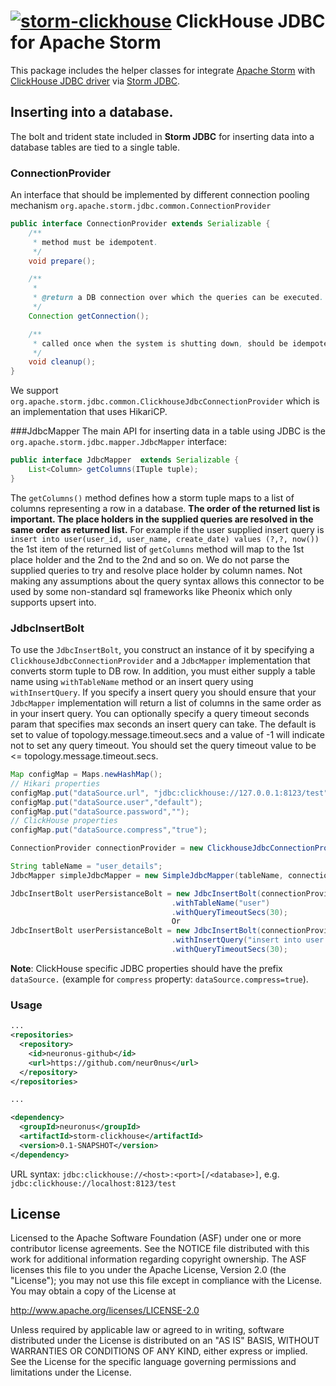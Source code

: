 [![storm-clickhouse](https://maven-badges.herokuapp.com/maven-central/neuronus/storm-clickhouse/badge.svg)](https://maven-badges.herokuapp.com/maven-central/neuronus/storm-clickhouse) ClickHouse JDBC for Apache Storm
===============

This package includes the helper classes for integrate [Apache Storm](http://storm.apache.org) with [ClickHouse JDBC driver](https://github.com/yandex/clickhouse-jdbc) via [Storm JDBC](https://github.com/apache/storm/tree/master/external/storm-jdbc).

## Inserting into a database.
The bolt and trident state included in **Storm JDBC** for inserting data into a database tables are tied to a single table.

### ConnectionProvider
An interface that should be implemented by different connection pooling mechanism `org.apache.storm.jdbc.common.ConnectionProvider`

```java
public interface ConnectionProvider extends Serializable {
    /**
     * method must be idempotent.
     */
    void prepare();

    /**
     *
     * @return a DB connection over which the queries can be executed.
     */
    Connection getConnection();

    /**
     * called once when the system is shutting down, should be idempotent.
     */
    void cleanup();
}
```

We support `org.apache.storm.jdbc.common.ClickhouseJdbcConnectionProvider` which is an implementation that uses HikariCP.

###JdbcMapper
The main API for inserting data in a table using JDBC is the `org.apache.storm.jdbc.mapper.JdbcMapper` interface:

```java
public interface JdbcMapper  extends Serializable {
    List<Column> getColumns(ITuple tuple);
}
```

The `getColumns()` method defines how a storm tuple maps to a list of columns representing a row in a database. 
**The order of the returned list is important. The place holders in the supplied queries are resolved in the same order as returned list.**
For example if the user supplied insert query is `insert into user(user_id, user_name, create_date) values (?,?, now())` the 1st item of the returned list of `getColumns` method will map to the 1st place holder and the 2nd to the 2nd and so on. We do not parse
the supplied queries to try and resolve place holder by column names. Not making any assumptions about the query syntax allows this connector
to be used by some non-standard sql frameworks like Pheonix which only supports upsert into.

### JdbcInsertBolt
To use the `JdbcInsertBolt`, you construct an instance of it by specifying a `ClickhouseJdbcConnectionProvider` and a `JdbcMapper` implementation that converts storm tuple to DB row. In addition, you must either supply
a table name  using `withTableName` method or an insert query using `withInsertQuery`. If you specify a insert query you should ensure that your `JdbcMapper` implementation will return a list of columns in the same order as in your insert query.
You can optionally specify a query timeout seconds param that specifies max seconds an insert query can take. The default is set to value of topology.message.timeout.secs and a value of -1 will indicate not to set any query timeout.
You should set the query timeout value to be <= topology.message.timeout.secs.


```java
Map configMap = Maps.newHashMap();
// Hikari properties
configMap.put("dataSource.url", "jdbc:clickhouse://127.0.0.1:8123/test");
configMap.put("dataSource.user","default");
configMap.put("dataSource.password","");
// ClickHouse properties
configMap.put("dataSource.compress","true");

ConnectionProvider connectionProvider = new ClickhouseJdbcConnectionProvider(configMap);

String tableName = "user_details";
JdbcMapper simpleJdbcMapper = new SimpleJdbcMapper(tableName, connectionProvider);

JdbcInsertBolt userPersistanceBolt = new JdbcInsertBolt(connectionProvider, simpleJdbcMapper)
                                    .withTableName("user")
                                    .withQueryTimeoutSecs(30);
                                    Or
JdbcInsertBolt userPersistanceBolt = new JdbcInsertBolt(connectionProvider, simpleJdbcMapper)
                                    .withInsertQuery("insert into user values (?,?)")
                                    .withQueryTimeoutSecs(30);                                    
```

**Note**: ClickHouse specific JDBC properties should have the prefix `dataSource.` (example for `compress` property: `dataSource.compress=true`).

### Usage
```xml
...
<repositories>
  <repository>
    <id>neuronus-github</id>
    <url>https://github.com/neur0nus</url>
  </repository>
</repositories>

...

<dependency>
  <groupId>neuronus</groupId>
  <artifactId>storm-clickhouse</artifactId>
  <version>0.1-SNAPSHOT</version>
</dependency>
```

URL syntax:
`jdbc:clickhouse://<host>:<port>[/<database>]`, e.g. `jdbc:clickhouse://localhost:8123/test`



## License

Licensed to the Apache Software Foundation (ASF) under one
or more contributor license agreements.  See the NOTICE file
distributed with this work for additional information
regarding copyright ownership.  The ASF licenses this file
to you under the Apache License, Version 2.0 (the
"License"); you may not use this file except in compliance
with the License.  You may obtain a copy of the License at

  http://www.apache.org/licenses/LICENSE-2.0

Unless required by applicable law or agreed to in writing,
software distributed under the License is distributed on an
"AS IS" BASIS, WITHOUT WARRANTIES OR CONDITIONS OF ANY
KIND, either express or implied.  See the License for the
specific language governing permissions and limitations
under the License.


